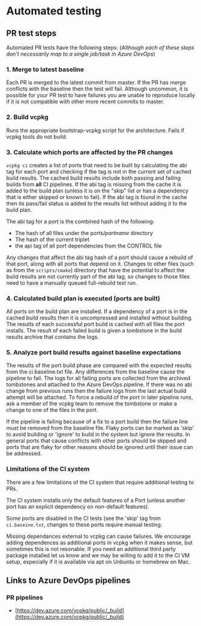 # Automated testing

## PR test steps

Automated PR tests have the following steps:
(*Although each of these steps don't necessarily map to a single job/task in Azure DevOps*)

### 1. **Merge to latest baseline**

Each PR is merged to the latest commit from master.
If the PR has merge conflicts with the baseline then the test will fail.
Although uncommon, it is possible for your PR test to have failures you are unable to reproduce locally if it is not compatible with other more recent commits to master.

### 2. **Build vcpkg**

Runs the appropriate bootstrap-vcpkg script for the architecture.  Fails if vcpkg tools do not build.

### 3. **Calculate which ports are affected by the PR changes**

`vcpkg ci` creates a list of ports that need to be built by calculating the abi tag for each port and checking if the tag is not in the current set of cached build results.  The cached build results include both passing and failing builds from **all** CI pipelines. If the abi tag is missing from the cache it is added to the build plan (unless it is on the "skip" list or has a dependency that is either skipped or known to fail).  If the abi tag is found in the cache then its pass/fail status is added to the results list without adding it to the build plan.

The abi tag for a port is the combined hash of the following:
  + The hash of all files under the ports/_portname_ directory
  + The hash of the current triplet
  + the api tag of all port dependencies from the CONTROL file

Any changes that affect the abi tag hash of a port should cause a rebuild of that port, along with all ports that depend on it.  Changes to other files (such as from the `scripts/cmake`) directory that have the potential to affect the build results are not currently part of the abi tag, so changes to those files need to have a manually queued full-rebuild test run.


### 4. **Calculated build plan is executed (ports are built)**

All ports on the build plan are installed.  If a dependency of a port is in the cached build results then it is uncompressed and installed without building.  The results of each successful port build is cached with all files the port installs.  The result of each failed build is given a tombstone in the build results archive that contains the logs.


### 5. **Analyze port build results against baseline expectations**

The results of the port build phase are compared with the expected results from the ci.baseline.txt file.  Any differences from the baseline cause the pipeline to fail.  The logs for all failing ports are collected from the archived tombstones and attached to the Azure DevOps pipeline.  If there was no abi change from previous runs then the failure logs from the last actual build attempt will be attached.  To force a rebuild of the port in later pipeline runs, ask a member of the vcpkg team to remove the tombstone or make a change to one of the files in the port.

If the pipeline is failing because of a fix to a port build then the failure line must be removed from the baseline file.  Flaky ports can be marked as 'skip' to avoid building or 'ignore' to build in the system but ignore the results.  In general ports that cause conflicts with other ports should be skpped and ports that are flaky for other reasons should be ignored until their issue can be addressed.

### Limitations of the CI system

There are a few limitations of the CI system that require additional testing to PRs.

The CI system installs only the default features of a Port (unless another port has an explicit dependency on non-default features).

Some ports are disabled in the CI tests (see the 'skip' tag from `ci.baseine.txt`, changes to these ports require manual testing.

Missing dependances external to vcpkg can cause failures.  We encourage adding dependences as additional ports in vcpkg when it makes sense, but sometimes this is not resonable.  If you need an additional third party package installed let us know and we may be willing to add it to the CI VM setup, especially if it is available via apt on Unbuntu or homebrew on Mac.

## Links to Azure DevOps pipelines

### PR pipelines

+ [https://dev.azure.com/vcpkg/public/_build](https://dev.azure.com/vcpkg/public/_build)

